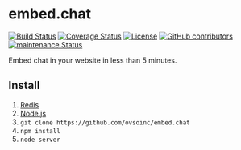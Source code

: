 # embed.chat

[![Build Status](https://travis-ci.org/ovsoinc/embed.chat.svg?branch=master)](https://travis-ci.org/ovsoinc/embed.chat)
[![Coverage Status](https://coveralls.io/repos/github/ovsoinc/embed.chat/badge.svg?branch=master)](https://coveralls.io/github/ovsoinc/embed.chat?branch=master)
[![License](https://img.shields.io/badge/license-AGPLv3-blue.svg?label=license)](https://github.com/Storj/ovsoinc/embed.chat/blob/master/LICENSE)
[![GitHub contributors](https://img.shields.io/github/contributors/ovsoinc/embed.chat.svg)](https://github.com/ovsoinc/embed.chat/graphs/contributors/)
[![maintenance Status](https://img.shields.io/maintenance/no/2018.svg)](#)

Embed chat in your website in less than 5 minutes.

## Install

1. [Redis](https://redis.io/download#installation)
2. [Node.js](https://nodejs.org/en/)
3. `git clone https://github.com/ovsoinc/embed.chat`
4. `npm install`
5. `node server`
